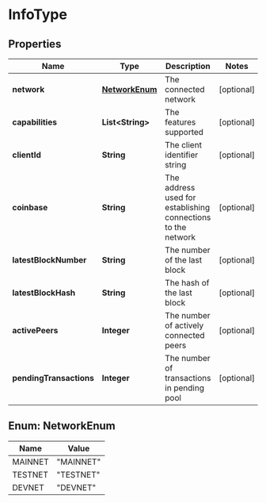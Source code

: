 # InfoType

## Properties
Name | Type | Description | Notes
------------ | ------------- | ------------- | -------------
**network** | [**NetworkEnum**](#NetworkEnum) | The connected network |  [optional]
**capabilities** | **List&lt;String&gt;** | The features supported |  [optional]
**clientId** | **String** | The client identifier string |  [optional]
**coinbase** | **String** | The address used for establishing connections to the network |  [optional]
**latestBlockNumber** | **String** | The number of the last block |  [optional]
**latestBlockHash** | **String** | The hash of the last block |  [optional]
**activePeers** | **Integer** | The number of actively connected peers |  [optional]
**pendingTransactions** | **Integer** | The number of transactions in pending pool |  [optional]

<a name="NetworkEnum"></a>
## Enum: NetworkEnum
Name | Value
---- | -----
MAINNET | &quot;MAINNET&quot;
TESTNET | &quot;TESTNET&quot;
DEVNET | &quot;DEVNET&quot;
